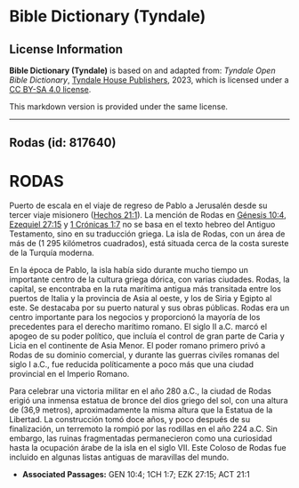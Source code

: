 # Bible Dictionary (Tyndale)

## License Information

**Bible Dictionary (Tyndale)** is based on and adapted from: _Tyndale Open Bible Dictionary_, [Tyndale House Publishers](https://tyndaleopenresources.com/), 2023, which is licensed under a [CC BY-SA 4.0 license](https://creativecommons.org/licenses/by-sa/4.0/legalcode.en).

This markdown version is provided under the same license.



--------------------------------

## Rodas (id: 817640)

RODAS
=====

Puerto de escala en el viaje de regreso de Pablo a Jerusalén desde su tercer viaje misionero ([Hechos 21:1](https://ref.ly/Acts21:1)). La mención de Rodas en [Génesis 10:4](https://ref.ly/Gen10:4), [Ezequiel 27:15](https://ref.ly/Ezek27:15) y [1 Crónicas 1:7](https://ref.ly/1Chr1:7) no se basa en el texto hebreo del Antiguo Testamento, sino en su traducción griega. La isla de Rodas, con un área de más de (1 295 kilómetros cuadrados), está situada cerca de la costa sureste de la Turquía moderna.

En la época de Pablo, la isla había sido durante mucho tiempo un importante centro de la cultura griega dórica, con varias ciudades. Rodas, la capital, se encontraba en la ruta marítima antigua más transitada entre los puertos de Italia y la provincia de Asia al oeste, y los de Siria y Egipto al este. Se destacaba por su puerto natural y sus obras públicas. Rodas era un centro importante para los negocios y proporcionó la mayoría de los precedentes para el derecho marítimo romano. El siglo II a.C. marcó el apogeo de su poder político, que incluía el control de gran parte de Caria y Licia en el continente de Asia Menor. El poder romano primero privó a Rodas de su dominio comercial, y durante las guerras civiles romanas del siglo I a.C., fue reducida políticamente a poco más que una ciudad provincial en el Imperio Romano.

Para celebrar una victoria militar en el año 280 a.C., la ciudad de Rodas erigió una inmensa estatua de bronce del dios griego del sol, con una altura de (36,9 metros), aproximadamente la misma altura que la Estatua de la Libertad. La construcción tomó doce años, y poco después de su finalización, un terremoto la rompió por las rodillas en el año 224 a.C. Sin embargo, las ruinas fragmentadas permanecieron como una curiosidad hasta la ocupación árabe de la isla en el siglo VII. Este Coloso de Rodas fue incluido en algunas listas antiguas de maravillas del mundo.

* **Associated Passages:** GEN 10:4; 1CH 1:7; EZK 27:15; ACT 21:1

